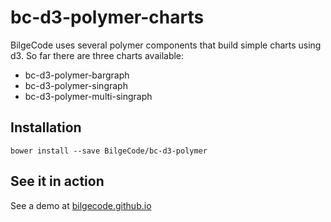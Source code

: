 # bc-d3-polymer-charts

BilgeCode uses several polymer components that build simple charts using d3. So far there are three charts available:

  - bc-d3-polymer-bargraph
  - bc-d3-polymer-singraph
  - bc-d3-polymer-multi-singraph

## Installation

    bower install --save BilgeCode/bc-d3-polymer

## See it in action

See a demo at [bilgecode.github.io](http://bilgecode.github.io)

